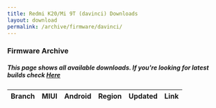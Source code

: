 ```yaml
---
title: Redmi K20/Mi 9T (davinci) Downloads
layout: download
permalink: /archive/firmware/davinci/
---
```


### Firmware Archive
##### This page shows all available downloads. If you're looking for latest builds check [Here](/firmware/davinci/)


<div class="table-responsive-md" style="margin-top: 25px;">
<table id="firmware" class="compact table table-striped table-hover table-sm">
    <thead class="thead-dark">
        <tr>
            <th>Branch</th>
            <th>MIUI</th>
            <th>Android</th>
            <th>Region</th>
            <th>Updated</th>
            <th>Link</th>
        </tr>
    </thead>
    <script>loadFirmwareDownloads('davinci', 'full')</script>
</table>
</div>
